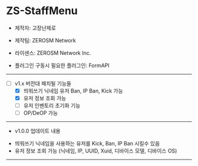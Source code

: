 # ZS-StaffMenu
- 제작자: 고장난제로
- 제작팀: ZEROSM Network
- 라이센스: ZEROSM Network Inc.

- 플러그인 구동시 필요한 플러그인: FormAPI

----------------------------------
 
 * [ ] v1.x 버전대 패치될 기능들
    - [x] 띄워쓰기 닉네임 유저 Ban, IP Ban, Kick 가능
    - [x] 유저 정보 조회 가능
    - [ ] 유저 인벤토리 초기화 기능
    - [ ] OP/DeOP 가능
 
 ----------------------------------

* v1.0.0 업데이트 내용
 - 띄워쓰기 닉네임을 사용하는 유저를 Kick, Ban, IP Ban 시킬수 있음
 - 유저 정보 조회 가능 (닉네임, IP, UUID, Xuid, 디바이스 모델, 디바이스 OS)
 
 ----------------------------------


